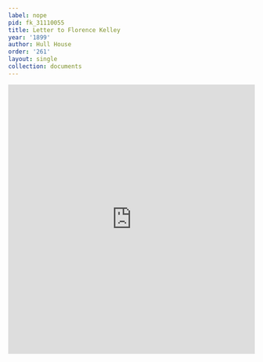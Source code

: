 ```yaml
---
label: nope
pid: fk_31110055
title: Letter to Florence Kelley
year: '1899'
author: Hull House
order: '261'
layout: single
collection: documents
---
```

<iframe src="https://northwestern.app.box.com/embed/s/oiu3nw59f2q7p77nc67um6xfljwn84zm?sortColumn=date&view=list" width="100%" height="550" frameborder="0" allowfullscreen webkitallowfullscreen msallowfullscreen></iframe>
